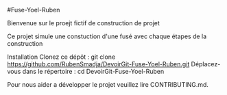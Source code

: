 #Fuse-Yoel-Ruben

Bienvenue sur le proejt fictif de construction de projet

Ce projet simule une constuction d'une fusé avec chaque étapes de la construction

Installation
Clonez ce dépôt : git clone https://github.com/RubenSmadja/DevoirGit-Fuse-Yoel-Ruben.git 
Déplacez-vous dans le répertoire : cd DevoirGit-Fuse-Yoel-Ruben

Pour nous aider a développer le projet veuillez lire CONTRIBUTING.md.
